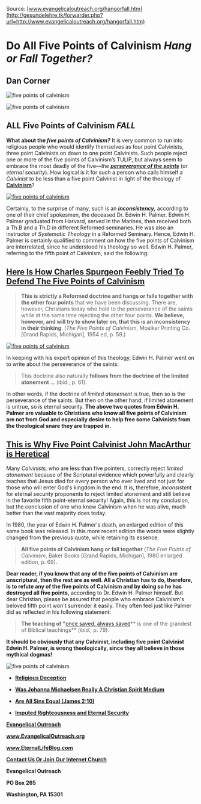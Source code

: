 <!--fi  fi-->

<!--vid  vid-->

<!--t Do all five points of calvinism hang or fall together? t-->
<!--d Edwin H. Palmer was right - All five points of Calvinism hangs or fall together. After an examination, the five points of Calvinism FALL! d-->
<!-- updated on 2015-08-16 - completely finished2 -->

Source: [www.evangelicaloutreach.org/hangorfall.htm](http://gesundelehre.tk/forwarder.php?url=http://www.evangelicaloutreach.org/hangorfall.htm)

# Do All Five Points of Calvinism _Hang or Fall Together?_

## Dan Corner
![five points of calvinism](../../files/pictures/evangelical-five-points-of-calvinism.jpg)

![five points of calvinism](../../files/pictures/006.gif)

## ALL Five Points of Calvinism _FALL_

**What about the _five points of Calvinism?_** It is very common to run into religious people who would identify themselves as four point Calvinists, three point Calvinists on down to one point Calvinists. Such people reject one or more of the five points of Calvinism’s TULIP, but always seem to embrace the most deadly of the five—_the **[perseverance of the saints](http://gesundelehre.tk/forwarder.php?url=http://www.evangelicaloutreach.org/perseverance-of-the-saints.htm)**_ (or _eternal security_). How logical is it for such a person who calls himself a _Calvinist_ to be less than a five point Calvinist in light of the theology of **[Calvinism](http://gesundelehre.tk/forwarder.php?url=http://www.evangelicaloutreach.org/calvinismrefuted.html)**? 

[![five points of calvinism](../../files/pictures/five-points-of-calvinism.jpg "Calvinism's doctrines of grace all stand or fall together!")](http://gesundelehre.tk/forwarder.php?url=http://www.evangelicaloutreach.org/calvinismrefuted.html)

Certainly, to the surprise of many, such is an **_inconsistency,_** according to one of their chief spokesmen, the deceased Dr. Edwin H. Palmer. Edwin H. Palmer graduated from Harvard, served in the Marines, then received both a Th.B and a Th.D in different Reformed seminaries. He was also an instructor of _Systematic Theology_ in a Reformed Seminary. Hence, Edwin H. Palmer is certainly qualified to comment on how the five points of Calvinism are interrelated, since he understood his theology so well. Edwin H. Palmer, referring to the fifth point of Calvinism, said the following: 

## [Here Is How Charles Spurgeon Feebly Tried To Defend The Five Points of Calvinism](http://gesundelehre.tk/forwarder.php?url=http://www.evangelicaloutreach.org/spurgeon.html)

> **This is strictly a Reformed doctrine and hangs or falls together with the other four points** that we have been discussing. There are, however, Christians today who hold to the perseverance of the saints while at the same time rejecting the other four points. **We believe, however, and will try to show later on, that this is an inconsistency in their thinking**. (_The Five Points of Calvinism_, Moelker Printing Co. [Grand Rapids, Michigan], 1954 ed, p. 59.) 

[![five points of calvinism](../../files/pictures/infant-damnation-what-is-calvinism.jpg "HERETIC John Calvin actually taught INFANT BAPTISM and INFANT DAMNATION without scriptural backing!")](http://gesundelehre.tk/forwarder.php?url=http://www.evangelicaloutreach.org/calvin_servetus.htm)

In keeping with his expert opinion of this theology, Edwin H. Palmer went on to write about the perseverance of the saints: 
> This doctrine also naturally **follows from the doctrine of the limited atonement** ... (ibid., p. 61). 

In other words, if the doctrine of _limited atonement_ is true, then so is the perseverance of the saints. But then on the other hand, if limited atonement is untrue, so is eternal security. **The above two quotes from Edwin H. Palmer are valuable to Christians who know all five points of Calvinism are not from God and especially desire to help free some Calvinists from the theological snare they are trapped in.** 

## [This is Why Five Point Calvinist John MacArthur is Heretical](http://gesundelehre.tk/forwarder.php?url=http://www.evangelicaloutreach.org/johnmacarthur.htm)

Many _Calvinists,_ who are less than five pointers, correctly reject _limited atonement_ because of the Scriptural evidence which powerfully and clearly teaches that Jesus died for every person who ever lived and not just for those who will enter God's kingdom in the end. It is, therefore, _inconsistent_ for eternal security proponents to reject limited atonement and still believe in the favorite fifth point-eternal security! Again, this is not my conclusion, but the conclusion of one who knew Calvinism when he was alive, much better than the vast majority does today. 

In 1980, the year of Edwin H. Palmer's death, an enlarged edition of this same book was released. In this more recent edition the words were slightly changed from the previous quote, while retaining its essence: 
> **All five points of Calvinism hang or fall together** (_The Five Points of Calvinism_, Baker Books [Grand Rapids, Michigan], 1980 enlarged edition, p. 69). 

**Dear reader, if you know that any of the five points of Calvinism are unscriptural, then the rest are as well. All a Christian has to do, therefore, is to refute any of the five points of Calvinism and by doing so he has destroyed all five points,** according to Dr. Edwin H. Palmer himself. But dear Christian, please be assured that people who embrace Calvinism's beloved fifth point won't surrender it easily. They often feel just like Palmer did as reflected in his following statement: 

> **The teaching of "**[once saved, always saved](http://gesundelehre.tk/forwarder.php?url=http://www.evangelicaloutreach.org/eternal-security.html)** is one of the grandest of Biblical teachings** (ibid., p. 79).

**It should be obviously that any Calvinist, including five point Calvinist Edwin H. Palmer, is wrong theologically, since they all believe in those mythical dogmas!**

![five points of calvinism](../../files/pictures/006.gif)</center>


- **[Religious Deception](http://gesundelehre.tk/forwarder.php?url=http://www.evangelicaloutreach.org/religious-deception.html)**

- **[Was Johanna Michaelsen Really A Christian Spirit Medium](http://gesundelehre.tk/forwarder.php?url=http://www.evangelicaloutreach.org/johanna-michaelsen-beautiful-side-of-evil.htm)**

- **[Are All Sins Equal (James 2:10)](http://gesundelehre.tk/forwarder.php?url=http://www.evangelicaloutreach.org/james210.htm)**

- **[Imputed Righteousness and Eternal Security](http://gesundelehre.tk/forwarder.php?url=http://www.evangelicaloutreach.org/esimputedrighteousness.html)**

**[Evangelical Outreach](http://gesundelehre.tk/forwarder.php?url=http://www.evangelicaloutreach.org/index.html)**

**www.EvangelicalOutreach.org**

**www.EternalLifeBlog.com**

**[Contact Us Or Join Our Internet Church](http://gesundelehre.tk/forwarder.php?url=http://www.evangelicaloutreach.org/contact.html)**</center>

**Evangelical Outreach**

**PO Box 265**
 
**Washington, PA 15301**